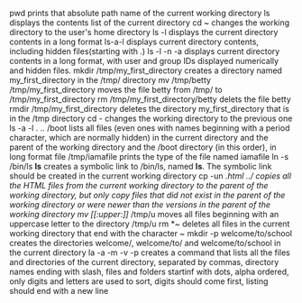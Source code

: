 pwd prints that absolute path name of the current working directory
ls displays the contents list of the current directory
cd ~ changes the working directory to the user's home directory
ls -l displays the current directory contents in a long format
ls-a-l displays current directory contents, including hidden files(starting with .)
ls -l -n -a displays current directory contents in a long format, with user and group IDs displayed numerically and hidden files.
mkdir /tmp/my_first_directory creates a directory named my_first_directory in the /tmp/ directory
mv /tmp/betty /tmp/my_first_directory moves the file betty from /tmp/ to /tmp/my_first_directory
rm /tmp/my_first_directory/betty delets the file betty
rmdir /tmp/my_first_directory deletes the directory my_first_directory that is in the /tmp directory
cd - changes the working directory to the previous one
ls -a -l . .. /boot lists all files (even ones with names beginning with a period character, which are normally hidden) in the current directory and the parent of the working directory and the /boot directory (in this order), in long format
file /tmp/iamafile prints the type of the file named iamafile
ln -s /bin/ls __ls__ creates a symbolic link to /bin/ls, named __ls__. The symbolic link should be created in the current working directory
cp -un *.html ../ copies all the HTML files from the current working directory to the parent of the working directory, but only copy files that did not exist in the parent of the working directory or were newer than the versions in the parent of the working directory
mv [[:upper:]]* /tmp/u moves all files beginning with an uppercase letter to the directory /tmp/u
rm *~ deletes all files in the current working directory that end with the character ~
mkdir -p welcome/to/school creates the directories welcome/, welcome/to/ and welcome/to/school in the current directory
la -a -m -v -p creates a  command that lists all the files and directories of the current directory, separated by commas, directory names ending with slash, files and folders startinf with dots, alpha ordered, only digits and letters are used to sort, digits should come first, listing should end with a new line
